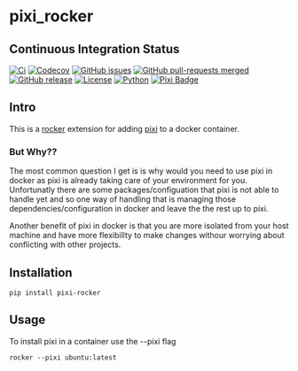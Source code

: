 # pixi_rocker



## Continuous Integration Status

[![Ci](https://github.com/blooop/pixi_rocker/actions/workflows/ci.yml/badge.svg?branch=main)](https://github.com/blooop/pixi_rocker/actions/workflows/ci.yml?query=branch%3Amain)
[![Codecov](https://codecov.io/gh/blooop/pixi_rocker/branch/main/graph/badge.svg?token=Y212GW1PG6)](https://codecov.io/gh/blooop/pixi_rocker)
[![GitHub issues](https://img.shields.io/github/issues/blooop/pixi_rocker.svg)](https://GitHub.com/blooop/pixi_rocker/issues/)
[![GitHub pull-requests merged](https://badgen.net/github/merged-prs/blooop/pixi_rocker)](https://github.com/blooop/pixi_rocker/pulls?q=is%3Amerged)
[![GitHub release](https://img.shields.io/github/release/blooop/pixi_rocker.svg)](https://GitHub.com/blooop/pixi_rocker/releases/)
[![License](https://img.shields.io/github/license/blooop/pixi_rocker
)](https://opensource.org/license/mit/)
[![Python](https://img.shields.io/badge/python-3.8%20%7C%203.9%20%7C%203.10%20%7C%203.11%20%7C%203.12-blue)](https://www.python.org/downloads/)
[![Pixi Badge](https://img.shields.io/endpoint?url=https://raw.githubusercontent.com/prefix-dev/pixi/main/assets/badge/v0.json)](https://pixi.sh)

## Intro

This is a [rocker](https://github.com/tfoote/rocker) extension for adding [pixi](https://pixi.sh) to a docker container.

### But Why??

The most common question I get is is why would you need to use pixi in docker as pixi is already taking care of your environment for you.  Unfortunatly there are some packages/configuation that pixi is not able to handle yet and so one way of handling that is managing those dependencies/configuration in docker and leave the the rest up to pixi. 

Another benefit of pixi in docker is that you are more isolated from your host machine and have more flexibillty to make changes withour worrying about conflicting with other projects. 

## Installation

```
pip install pixi-rocker
```

## Usage

To install pixi in a container use the --pixi flag

```
rocker --pixi ubuntu:latest
```
